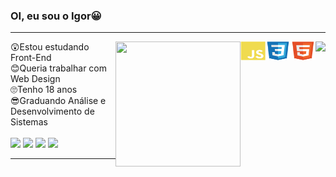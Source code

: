 <h3>OI, eu sou o Igor😀</h3>
  
  <hr>

<div>
  <img height="150em" src="https://github-readme-stats.vercel.app/api/top-langs/?username=igorchade&layout=compact&langs_count=7&theme=dark" align="right" />
     
  <img align="right" alt="HTML" height="30" width="40" src="https://raw.githubusercontent.com/devicons/devicon/master/icons/html5/html5-original.svg">
  <img align="right" alt="CSS" height="30" width="40" src="https://raw.githubusercontent.com/devicons/devicon/master/icons/css3/css3-original.svg">
  <img align="right" alt="Js" height="30" width="40" src="https://raw.githubusercontent.com/devicons/devicon/master/icons/javascript/javascript-plain.svg">
  
  <img align="right" src="https://user-images.githubusercontent.com/102318859/180626674-d1df0ec2-4700-466e-ba19-0a1763c80cf8.png" width="200" height="200" />
    
</div>

<div align="left">
  😲Estou estudando Front-End
   <br>
  😊Queria trabalhar com Web Design
    <br>
  🙄Tenho 18 anos
   <br>
  😎Graduando Análise e Desenvolvimento de Sistemas
   <br>
   <br>
  <div> 
    <a href="https://instagram.com/igorchade" target="_blank"><img src="https://img.shields.io/badge/-Instagram-%23E4405F?style=for-the-badge&logo=instagram&logoColor=white" target="_blank"></a>
    <a href="https://discord.gg/eXM4W5Xc35" target="_blank"><img src="https://img.shields.io/badge/Discord-7289DA?style=for-the-badge&logo=discord&logoColor=white" target="_blank"></a> 
    <a href = "mailto:igorchade@gmail.com"><img src="https://img.shields.io/badge/-Gmail-%23333?style=for-the-badge&logo=gmail&logoColor=white" target="_blank"></a>
    <a href="https://www.linkedin.com/in/igorchade" target="_blank"><img src="https://img.shields.io/badge/-LinkedIn-%230077B5?style=for-the-badge&logo=linkedin&logoColor=white" target="_blank"></a>
    
  </div>
</div>
<hr>
